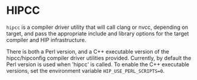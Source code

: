 # HIPCC

`hipcc` is a compiler driver utility that will call clang or nvcc, depending on target, and pass the appropriate include and library options for the target compiler and HIP infrastructure. 

There is both a Perl version, and a C++ executable version of the hipcc/hipconfig compiler driver utilities provided. Currently, by default the Perl version is used when 'hipcc' is called. To enable the C++ executable versions, set the environment variable `HIP_USE_PERL_SCRIPTS=0`.
